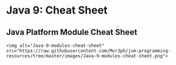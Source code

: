 # Java 9: Cheat Sheet



## Java Platform Module Cheat Sheet



<p align="center">

	<img alt="Java-9-modules-cheat-sheet" src="https://raw.githubusercontent.com/Mur3ph/jvm-programming-resources/tree/master/images/Java-9-modules-cheat-sheet.png">

</p>